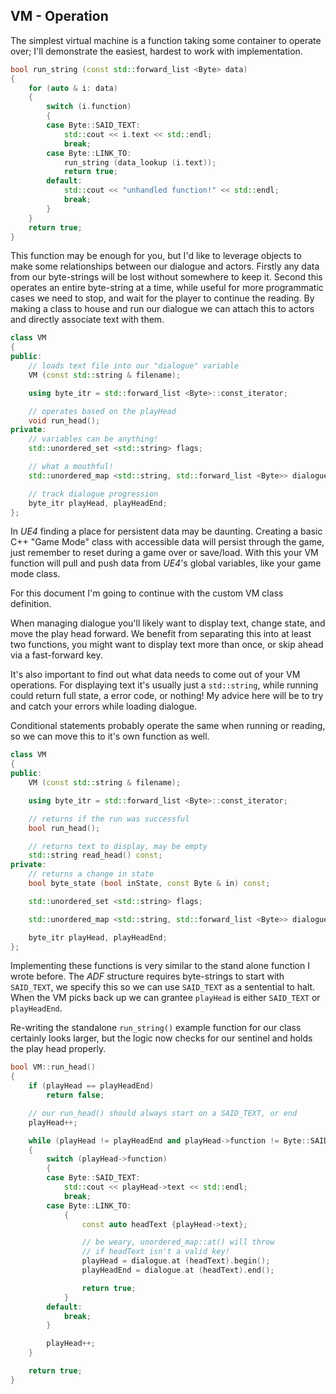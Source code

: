 VM - Operation
--------------

The simplest virtual machine is a function taking some container to operate
over; I'll demonstrate the easiest, hardest to work with implementation.

```cpp
bool run_string (const std::forward_list <Byte> data)
{
	for (auto & i: data)
	{
		switch (i.function)
		{
		case Byte::SAID_TEXT:
			std::cout << i.text << std::endl;
			break;
		case Byte::LINK_TO:
			run_string (data_lookup (i.text));
			return true;
		default:
			std::cout << "unhandled function!" << std::endl;
			break;
		}
	}
	return true;
}
```

This function may be enough for you, but I'd like to leverage objects to make
some relationships between our dialogue and actors. Firstly any data from our
byte-strings will be lost without somewhere to keep it. Second this operates
an entire byte-string at a time, while useful for more programmatic cases we
need to stop, and wait for the player to continue the reading. By making a class
to house and run our dialogue we can attach this to actors and directly
associate text with them.

```cpp
class VM
{
public:
	// loads text file into our "dialogue" variable
	VM (const std::string & filename);

	using byte_itr = std::forward_list <Byte>::const_iterator;

	// operates based on the playHead
	void run_head();
private:
	// variables can be anything!
	std::unordered_set <std::string> flags;

	// what a mouthful!
	std::unordered_map <std::string, std::forward_list <Byte>> dialogue;

	// track dialogue progression
	byte_itr playHead, playHeadEnd;
};
```

In *UE4* finding a place for persistent data may be daunting. Creating a basic
C++ "Game Mode" class with accessible data will persist through the game, just
remember to reset during a game over or save/load. With this your VM function
will pull and push data from *UE4*'s global variables, like your game mode class.

For this document I'm going to continue with the custom VM class definition.

When managing dialogue you'll likely want to display text, change state, and
move the play head forward. We benefit from separating this into at least two
functions, you might want to display text more than once, or skip ahead via a
fast-forward key.

It's also important to find out what data needs to come out of your VM operations.
For displaying text it's usually just a `std::string`, while running could
return full state, a error code, or nothing! My advice here will be to try and
catch your errors while loading dialogue.

Conditional statements probably operate the same when running or reading, so we
can move this to it's own function as well.

```cpp
class VM
{
public:
	VM (const std::string & filename);

	using byte_itr = std::forward_list <Byte>::const_iterator;

	// returns if the run was successful
	bool run_head();

	// returns text to display, may be empty
	std::string read_head() const;
private:
	// returns a change in state
	bool byte_state (bool inState, const Byte & in) const;

	std::unordered_set <std::string> flags;

	std::unordered_map <std::string, std::forward_list <Byte>> dialogue;

	byte_itr playHead, playHeadEnd;
};
```

Implementing these functions is very similar to the stand alone function I wrote
before. The *ADF* structure requires byte-strings to start with `SAID_TEXT`, we
specify this so we can use `SAID_TEXT` as a sentential to halt. When the VM
picks back up we can grantee `playHead` is either `SAID_TEXT` or `playHeadEnd`.

Re-writing the standalone `run_string()` example function for our class certainly
looks larger, but the logic now checks for our sentinel and holds the play head
properly.

```cpp
bool VM::run_head()
{
	if (playHead == playHeadEnd)
		return false;

	// our run_head() should always start on a SAID_TEXT, or end
	playHead++;

	while (playHead != playHeadEnd and playHead->function != Byte::SAID_TEXT)
	{
		switch (playHead->function)
		{
		case Byte::SAID_TEXT:
			std::cout << playHead->text << std::endl;
			break;
		case Byte::LINK_TO:
			{
				const auto headText {playHead->text};

				// be weary, unordered_map::at() will throw
				// if headText isn't a valid key!
				playHead = dialogue.at (headText).begin();
				playHeadEnd = dialogue.at (headText).end();

				return true;
			}
		default:
			break;
		}

		playHead++;
	}

	return true;
}
```

<!-- vim: set cc=80: -->
<!-- vim: set spell: -->
